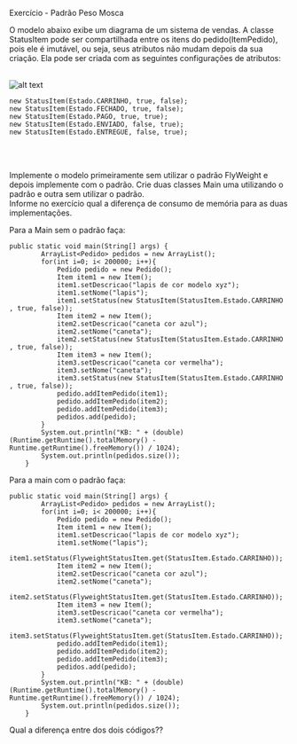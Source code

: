 ﻿
Exercício -  Padrão Peso Mosca 

O modelo abaixo exibe um diagrama de um sistema de vendas. A classe StatusItem pode ser compartilhada entre os itens do pedido(ItemPedido), 
pois ele é imutável, ou seja, seus atributos não mudam depois da sua criação.
Ela pode ser criada com as seguintes configurações de atributos: <br><br>


![alt text](https://github.com/felipefo/poo2/blob/master/Padroes_de_Projeto/Estrutural/PesoMosca/Pedidos/diagrama_peso_mosca.png)



```
new StatusItem(Estado.CARRINHO, true, false);
new StatusItem(Estado.FECHADO, true, false);
new StatusItem(Estado.PAGO, true, true);
new StatusItem(Estado.ENVIADO, false, true);
new StatusItem(Estado.ENTREGUE, false, true);
```

<br>
<br>

Implemente o modelo primeiramente sem utilizar o padrão FlyWeight e depois implemente com o padrão. 
Crie duas classes Main uma utilizando o padrão e outra sem utilizar o padrão.  
Informe no exercício qual a diferença de consumo de memória para as duas implementações.

Para a Main sem o padrão faça:
```
public static void main(String[] args) {            
        ArrayList<Pedido> pedidos = new ArrayList();        
        for(int i=0; i< 200000; i++){             
            Pedido pedido = new Pedido();
            Item item1 = new Item();
            item1.setDescricao("lapis de cor modelo xyz");
            item1.setNome("lapis");                        
            item1.setStatus(new StatusItem(StatusItem.Estado.CARRINHO , true, false));
            Item item2 = new Item();
            item2.setDescricao("caneta cor azul");
            item2.setNome("caneta");                                    
            item2.setStatus(new StatusItem(StatusItem.Estado.CARRINHO , true, false));
            Item item3 = new Item();
            item3.setDescricao("caneta cor vermelha");
            item3.setNome("caneta");                        
            item3.setStatus(new StatusItem(StatusItem.Estado.CARRINHO , true, false));                       
            pedido.addItemPedido(item1);
            pedido.addItemPedido(item2);
            pedido.addItemPedido(item3);                                   
            pedidos.add(pedido);
        }
        System.out.println("KB: " + (double) (Runtime.getRuntime().totalMemory() - Runtime.getRuntime().freeMemory()) / 1024);        
        System.out.println(pedidos.size());    
    }
```

Para a main com o padrão faça:<br>

```
public static void main(String[] args) {            
        ArrayList<Pedido> pedidos = new ArrayList();        
        for(int i=0; i< 200000; i++){             
            Pedido pedido = new Pedido();
            Item item1 = new Item();
            item1.setDescricao("lapis de cor modelo xyz");
            item1.setNome("lapis");                        
            item1.setStatus(FlyweightStatusItem.get(StatusItem.Estado.CARRINHO));
            Item item2 = new Item();
            item2.setDescricao("caneta cor azul");
            item2.setNome("caneta");                                    
            item2.setStatus(FlyweightStatusItem.get(StatusItem.Estado.CARRINHO));
            Item item3 = new Item();
            item3.setDescricao("caneta cor vermelha");
            item3.setNome("caneta");                        
            item3.setStatus(FlyweightStatusItem.get(StatusItem.Estado.CARRINHO));                       
            pedido.addItemPedido(item1);
            pedido.addItemPedido(item2);
            pedido.addItemPedido(item3);          
            pedidos.add(pedido);                         
        }
        System.out.println("KB: " + (double) (Runtime.getRuntime().totalMemory() - Runtime.getRuntime().freeMemory()) / 1024);        
        System.out.println(pedidos.size());
    }
```

Qual a diferença entre dos dois códigos?? 






